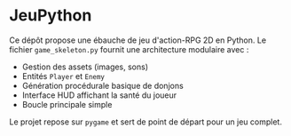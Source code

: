 # JeuPython

Ce dépôt propose une ébauche de jeu d'action-RPG 2D en Python.
Le fichier `game_skeleton.py` fournit une architecture modulaire avec :

- Gestion des assets (images, sons)
- Entités `Player` et `Enemy`
- Génération procédurale basique de donjons
- Interface HUD affichant la santé du joueur
- Boucle principale simple

Le projet repose sur `pygame` et sert de point de départ pour un jeu complet.
